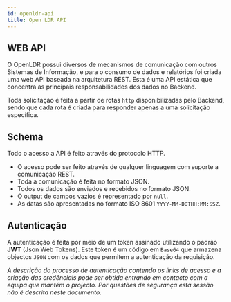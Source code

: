 ```yaml
---
id: openldr-api
title: Open LDR API
---
```


## WEB API

O OpenLDR possui diversos de mecanismos de comunicação com outros Sistemas de Informação, e para o consumo de dados e relatórios foi criada uma web API baseada na arquitetura REST. Esta é uma API estática que concentra as principais responsabilidades dos dados no Backend.

Toda solicitação é feita a partir de rotas `http` disponibilizadas pelo Backend, sendo que cada rota é criada para responder apenas a uma solicitação específica.

## Schema

Todo o acesso a API é feito através do protocolo HTTP.

- O acesso pode ser feito através de qualquer linguagem com suporte a comunicação REST.
- Toda a comunicação é feita no formato JSON.
- Todos os dados são enviados e recebidos no formato JSON.
- O output de campos vazios é representado por `null`.
- As datas são apresentadas no formato ISO 8601 `YYYY-MM-DDTHH:MM:SSZ`.

## Autenticação

A autenticação é feita por meio de um token assinado utilizando o padrão **JWT** (Json Web Tokens). Este token é um código em `Base64` que armazena objectos `JSON` com os dados que permitem a autenticação da requisição.

_A descrição do processo de autenticação contendo os links de acesso e a criação das credênciais pode ser obtida entrando em contacto com a equipa que mantém o projecto. Por questões de segurança esta sessão não é descrita neste documento._
